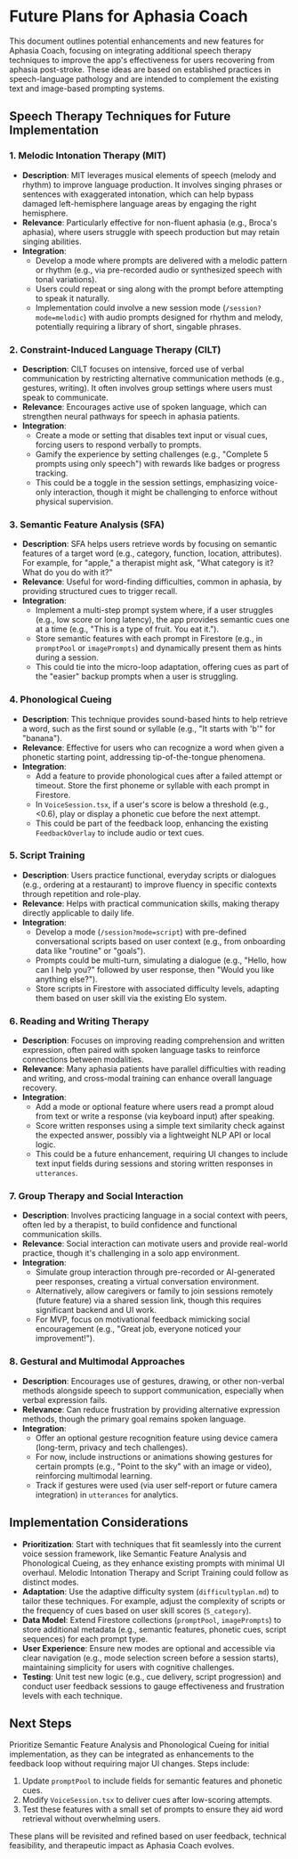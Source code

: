 # Future Plans for Aphasia Coach

This document outlines potential enhancements and new features for Aphasia Coach, focusing on integrating additional speech therapy techniques to improve the app's effectiveness for users recovering from aphasia post-stroke. These ideas are based on established practices in speech-language pathology and are intended to complement the existing text and image-based prompting systems.

## Speech Therapy Techniques for Future Implementation

### 1. Melodic Intonation Therapy (MIT)

- **Description**: MIT leverages musical elements of speech (melody and rhythm) to improve language production. It involves singing phrases or sentences with exaggerated intonation, which can help bypass damaged left-hemisphere language areas by engaging the right hemisphere.
- **Relevance**: Particularly effective for non-fluent aphasia (e.g., Broca's aphasia), where users struggle with speech production but may retain singing abilities.
- **Integration**:
  - Develop a mode where prompts are delivered with a melodic pattern or rhythm (e.g., via pre-recorded audio or synthesized speech with tonal variations).
  - Users could repeat or sing along with the prompt before attempting to speak it naturally.
  - Implementation could involve a new session mode (`/session?mode=melodic`) with audio prompts designed for rhythm and melody, potentially requiring a library of short, singable phrases.

### 2. Constraint-Induced Language Therapy (CILT)

- **Description**: CILT focuses on intensive, forced use of verbal communication by restricting alternative communication methods (e.g., gestures, writing). It often involves group settings where users must speak to communicate.
- **Relevance**: Encourages active use of spoken language, which can strengthen neural pathways for speech in aphasia patients.
- **Integration**:
  - Create a mode or setting that disables text input or visual cues, forcing users to respond verbally to prompts.
  - Gamify the experience by setting challenges (e.g., "Complete 5 prompts using only speech") with rewards like badges or progress tracking.
  - This could be a toggle in the session settings, emphasizing voice-only interaction, though it might be challenging to enforce without physical supervision.

### 3. Semantic Feature Analysis (SFA)

- **Description**: SFA helps users retrieve words by focusing on semantic features of a target word (e.g., category, function, location, attributes). For example, for "apple," a therapist might ask, "What category is it? What do you do with it?"
- **Relevance**: Useful for word-finding difficulties, common in aphasia, by providing structured cues to trigger recall.
- **Integration**:
  - Implement a multi-step prompt system where, if a user struggles (e.g., low score or long latency), the app provides semantic cues one at a time (e.g., "This is a type of fruit. You eat it.").
  - Store semantic features with each prompt in Firestore (e.g., in `promptPool` or `imagePrompts`) and dynamically present them as hints during a session.
  - This could tie into the micro-loop adaptation, offering cues as part of the "easier" backup prompts when a user is struggling.

### 4. Phonological Cueing

- **Description**: This technique provides sound-based hints to help retrieve a word, such as the first sound or syllable (e.g., "It starts with 'b'" for "banana").
- **Relevance**: Effective for users who can recognize a word when given a phonetic starting point, addressing tip-of-the-tongue phenomena.
- **Integration**:
  - Add a feature to provide phonological cues after a failed attempt or timeout. Store the first phoneme or syllable with each prompt in Firestore.
  - In `VoiceSession.tsx`, if a user's score is below a threshold (e.g., <0.6), play or display a phonetic cue before the next attempt.
  - This could be part of the feedback loop, enhancing the existing `FeedbackOverlay` to include audio or text cues.

### 5. Script Training

- **Description**: Users practice functional, everyday scripts or dialogues (e.g., ordering at a restaurant) to improve fluency in specific contexts through repetition and role-play.
- **Relevance**: Helps with practical communication skills, making therapy directly applicable to daily life.
- **Integration**:
  - Develop a mode (`/session?mode=script`) with pre-defined conversational scripts based on user context (e.g., from onboarding data like "routine" or "goals").
  - Prompts could be multi-turn, simulating a dialogue (e.g., "Hello, how can I help you?" followed by user response, then "Would you like anything else?").
  - Store scripts in Firestore with associated difficulty levels, adapting them based on user skill via the existing Elo system.

### 6. Reading and Writing Therapy

- **Description**: Focuses on improving reading comprehension and written expression, often paired with spoken language tasks to reinforce connections between modalities.
- **Relevance**: Many aphasia patients have parallel difficulties with reading and writing, and cross-modal training can enhance overall language recovery.
- **Integration**:
  - Add a mode or optional feature where users read a prompt aloud from text or write a response (via keyboard input) after speaking.
  - Score written responses using a simple text similarity check against the expected answer, possibly via a lightweight NLP API or local logic.
  - This could be a future enhancement, requiring UI changes to include text input fields during sessions and storing written responses in `utterances`.

### 7. Group Therapy and Social Interaction

- **Description**: Involves practicing language in a social context with peers, often led by a therapist, to build confidence and functional communication skills.
- **Relevance**: Social interaction can motivate users and provide real-world practice, though it's challenging in a solo app environment.
- **Integration**:
  - Simulate group interaction through pre-recorded or AI-generated peer responses, creating a virtual conversation environment.
  - Alternatively, allow caregivers or family to join sessions remotely (future feature) via a shared session link, though this requires significant backend and UI work.
  - For MVP, focus on motivational feedback mimicking social encouragement (e.g., "Great job, everyone noticed your improvement!").

### 8. Gestural and Multimodal Approaches

- **Description**: Encourages use of gestures, drawing, or other non-verbal methods alongside speech to support communication, especially when verbal expression fails.
- **Relevance**: Can reduce frustration by providing alternative expression methods, though the primary goal remains spoken language.
- **Integration**:
  - Offer an optional gesture recognition feature using device camera (long-term, privacy and tech challenges).
  - For now, include instructions or animations showing gestures for certain prompts (e.g., "Point to the sky" with an image or video), reinforcing multimodal learning.
  - Track if gestures were used (via user self-report or future camera integration) in `utterances` for analytics.

## Implementation Considerations

- **Prioritization**: Start with techniques that fit seamlessly into the current voice session framework, like Semantic Feature Analysis and Phonological Cueing, as they enhance existing prompts with minimal UI overhaul. Melodic Intonation Therapy and Script Training could follow as distinct modes.
- **Adaptation**: Use the adaptive difficulty system (`difficultyplan.md`) to tailor these techniques. For example, adjust the complexity of scripts or the frequency of cues based on user skill scores (`S_category`).
- **Data Model**: Extend Firestore collections (`promptPool`, `imagePrompts`) to store additional metadata (e.g., semantic features, phonetic cues, script sequences) for each prompt type.
- **User Experience**: Ensure new modes are optional and accessible via clear navigation (e.g., mode selection screen before a session starts), maintaining simplicity for users with cognitive challenges.
- **Testing**: Unit test new logic (e.g., cue delivery, script progression) and conduct user feedback sessions to gauge effectiveness and frustration levels with each technique.

## Next Steps

Prioritize Semantic Feature Analysis and Phonological Cueing for initial implementation, as they can be integrated as enhancements to the feedback loop without requiring major UI changes. Steps include:

1. Update `promptPool` to include fields for semantic features and phonetic cues.
2. Modify `VoiceSession.tsx` to deliver cues after low-scoring attempts.
3. Test these features with a small set of prompts to ensure they aid word retrieval without overwhelming users.

These plans will be revisited and refined based on user feedback, technical feasibility, and therapeutic impact as Aphasia Coach evolves.
